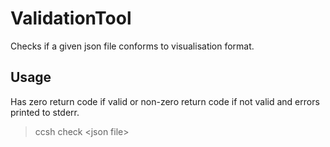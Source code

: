 # ValidationTool

Checks if a given json file conforms to visualisation format.

## Usage

Has zero return code if valid or non-zero return code if not valid and errors printed to stderr.

> ccsh check \<json file>
